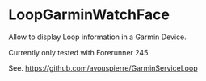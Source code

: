 # LoopGarminWatchFace

Allow to display Loop information in a Garmin Device.

Currently only tested with Forerunner 245. 

See. https://github.com/avouspierre/GarminServiceLoop 
